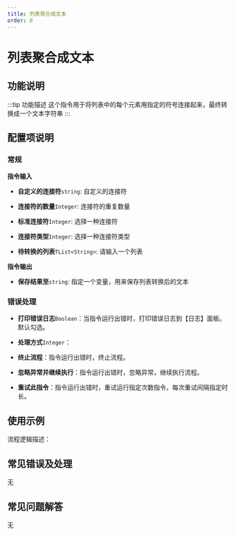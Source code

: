 ```yaml
---
title: 列表聚合成文本
order: 8
---
```


# 列表聚合成文本

## 功能说明

:::tip 功能描述
这个指令用于将列表中的每个元素用指定的符号连接起来，最终转换成一个文本字符串
:::

## 配置项说明

### 常规

**指令输入**

- **自定义的连接符**`string`: 自定义的连接符

- **连接符的数量**`Integer`: 连接符的重复数量

- **标准连接符**`Integer`: 选择一种连接符

- **连接符类型**`Integer`: 选择一种连接符类型

- **待转换的列表**`TList<String>`: 请输入一个列表


**指令输出**

- **保存结果至**`string`: 指定一个变量，用来保存列表转换后的文本

### 错误处理

- **打印错误日志**`Boolean`：当指令运行出错时，打印错误日志到【日志】面板。默认勾选。

- **处理方式**`Integer`：

 - **终止流程**：指令运行出错时，终止流程。

 - **忽略异常并继续执行**：指令运行出错时，忽略异常，继续执行流程。

 - **重试此指令**：指令运行出错时，重试运行指定次数指令，每次重试间隔指定时长。

## 使用示例

流程逻辑描述：

## 常见错误及处理

无

## 常见问题解答

无

